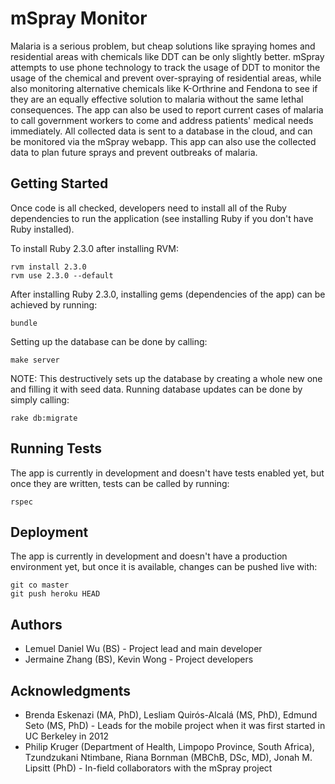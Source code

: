 # mSpray Monitor

Malaria is a serious problem, but cheap solutions like spraying homes and residential areas with chemicals like DDT can be only slightly better. mSpray attempts to use phone technology to track the usage of DDT to monitor the usage of the chemical and prevent over-spraying of residential areas, while also monitoring alternative chemicals like K-Orthrine and Fendona to see if they are an equally effective solution to malaria without the same lethal consequences. The app can also be used to report current cases of malaria to call government workers to come and address patients' medical needs immediately. All collected data is sent to a database in the cloud, and can be monitored via the mSpray webapp. This app can also use the collected data to plan future sprays and prevent outbreaks of malaria.

## Getting Started

Once code is all checked, developers need to install all of the Ruby dependencies to run the application (see installing Ruby if you don't have Ruby installed).

To install Ruby 2.3.0 after installing RVM:
```
rvm install 2.3.0
rvm use 2.3.0 --default
```

After installing Ruby 2.3.0, installing gems (dependencies of the app) can be achieved by running:
```
bundle
```

Setting up the database can be done by calling:
```
make server
```
NOTE: This destructively sets up the database by creating a whole new one and filling it with seed data. Running database updates can be done by simply calling:
```
rake db:migrate
```

## Running Tests

The app is currently in development and doesn't have tests enabled yet, but once they are written, tests can be called by running:
```
rspec
```

## Deployment

The app is currently in development and doesn't have a production environment yet, but once it is available, changes can be pushed live with:
```
git co master
git push heroku HEAD
```

## Authors

* Lemuel Daniel Wu (BS) - Project lead and main developer
* Jermaine Zhang (BS), Kevin Wong - Project developers

## Acknowledgments

* Brenda Eskenazi (MA, PhD), Lesliam Quirós-Alcalá (MS, PhD), Edmund Seto (MS, PhD) - Leads for the mobile project when it was first started in UC Berkeley in 2012
* Philip Kruger (Department of Health, Limpopo Province, South Africa), Tzundzukani Ntimbane, Riana Bornman (MBChB, DSc, MD), Jonah M. Lipsitt (PhD) - In-field collaborators with the mSpray project
